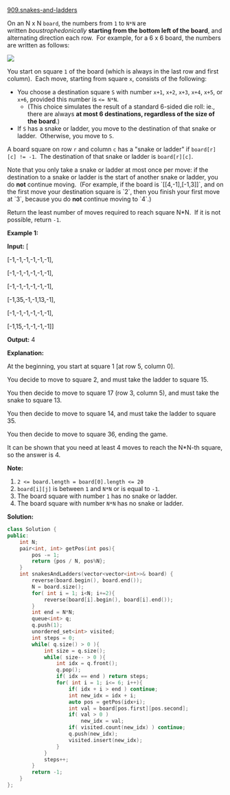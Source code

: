 [909.snakes-and-ladders](https://leetcode.com/problems/snakes-and-ladders/)  

On an N x N `board`, the numbers from `1` to `N*N` are written _boustrophedonically_ **starting from the bottom left of the board**, and alternating direction each row.  For example, for a 6 x 6 board, the numbers are written as follows:

  
![](https://assets.leetcode.com/uploads/2018/09/23/snakes.png)
  

You start on square `1` of the board (which is always in the last row and first column).  Each move, starting from square `x`, consists of the following:

*   You choose a destination square `S` with number `x+1`, `x+2`, `x+3`, `x+4`, `x+5`, or `x+6`, provided this number is `<= N*N`.
    *   (This choice simulates the result of a standard 6-sided die roll: ie., there are always **at most 6 destinations, regardless of the size of the board**.)
*   If `S` has a snake or ladder, you move to the destination of that snake or ladder.  Otherwise, you move to `S`.

A board square on row `r` and column `c` has a "snake or ladder" if `board[r][c] != -1`.  The destination of that snake or ladder is `board[r][c]`.

Note that you only take a snake or ladder at most once per move: if the destination to a snake or ladder is the start of another snake or ladder, you do **not** continue moving.  (For example, if the board is \`\[\[4,-1\],\[-1,3\]\]\`, and on the first move your destination square is \`2\`, then you finish your first move at \`3\`, because you do **not** continue moving to \`4\`.)

Return the least number of moves required to reach square N\*N.  If it is not possible, return `-1`.

**Example 1:**

  
**Input:** \[
  
\[-1,-1,-1,-1,-1,-1\],
  
\[-1,-1,-1,-1,-1,-1\],
  
\[-1,-1,-1,-1,-1,-1\],
  
\[-1,35,-1,-1,13,-1\],
  
\[-1,-1,-1,-1,-1,-1\],
  
\[-1,15,-1,-1,-1,-1\]\]
  
**Output:** 4
  
**Explanation:** 
  
At the beginning, you start at square 1 \[at row 5, column 0\].
  
You decide to move to square 2, and must take the ladder to square 15.
  
You then decide to move to square 17 (row 3, column 5), and must take the snake to square 13.
  
You then decide to move to square 14, and must take the ladder to square 35.
  
You then decide to move to square 36, ending the game.
  
It can be shown that you need at least 4 moves to reach the N\*N-th square, so the answer is 4.
  

**Note:**

1.  `2 <= board.length = board[0].length <= 20`
2.  `board[i][j]` is between `1` and `N*N` or is equal to `-1`.
3.  The board square with number `1` has no snake or ladder.
4.  The board square with number `N*N` has no snake or ladder.  



**Solution:**  

```cpp
class Solution {
public:
    int N;
    pair<int, int> getPos(int pos){
        pos -= 1;
        return {pos / N, pos%N};
    }
    int snakesAndLadders(vector<vector<int>>& board) {
        reverse(board.begin(), board.end());
        N = board.size();
        for( int i = 1; i<N; i+=2){
            reverse(board[i].begin(), board[i].end());
        }
        int end = N*N;
        queue<int> q;
        q.push(1);
        unordered_set<int> visited;
        int steps = 0;
        while( q.size() > 0 ){
            int size = q.size();
            while( size-- > 0 ){
                int idx = q.front();
                q.pop();
                if( idx == end ) return steps;
                for( int i = 1; i<= 6; i++){
                    if( idx + i > end ) continue;
                    int new_idx = idx + i;
                    auto pos = getPos(idx+i);
                    int val = board[pos.first][pos.second];
                    if( val > 0 )
                        new_idx = val;
                    if( visited.count(new_idx) ) continue;
                    q.push(new_idx);
                    visited.insert(new_idx);    
                }
            }
            steps++;
        }
        return -1;
    }
};
```
      